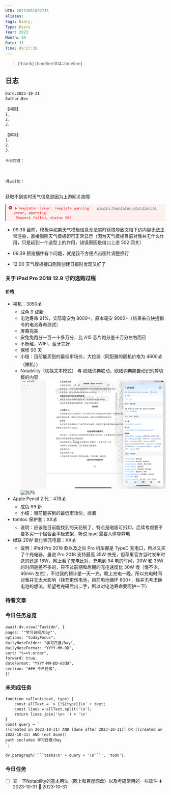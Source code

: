 ```yaml
---
UID: 20231031092735
aliases: 
tags: Diary,
Type: Diary
Year: 2023
Month: 10
Date: 31
Time: 09:27:35
---
```

> [!blank] 
> [timeline304::timeline]

## 日志

```
Date:2023-10-31
Author:Ben

【问题】
1.
2.
3.

【解决】
1.
2.
3.

今日完成：



明日计划：


```

获取不到实时天气信息是因为上游网关故障

![](asset/Pasted%20image%2020231031092844.png)

- 09:38 目前，模板中如果天气模板信息无法实时获取导致文档下边内容无法正常渲染，直接删除天气模板即可正常显示（因为天气模板目前对我并无什么作用，只是起到一个造型上的作用，错误原因是借口上游 502 网关）

- 09:39 预览插件有个问题，就是我不方便点击图片调整换行
- 12:00 天气模板接口刚刚创建日报时发现又好了

### 关于 iPad Pro 2018 12.9 寸的选购过程

#### 价格

- 裸机：3050💰
	- 成色 9 成新
	- 电池寿命 91%，实际毫安为 8000+，原本毫安 9000+（结果来自快捷指令的电池寿命测试）
	- 屏幕完美
	- 安兔兔跑分一百一十多万分，比 A15 芯片跑分差十万分左右而已
	- 不断触，WIFI、蓝牙完好
	- 保修 90 天
	- 小结：目前能买到的最低市场价，大捡漏（同配置的靓机价格为 4600💰（裸机））
	- Notability（切换文本模式） 与 欧陆词典联动，欧陆词典能自动识别剪切板的内容![|575](asset/3e531025fff3f0b66fee4b91b4e9feb.png)![|575](asset/55a2e1491953a299a9d1c36f4cce46b.jpg)
- Apple Pencil 2 代：478💰
	- 成色 99 新
	- 小结：目前能买到的最低市场价，捡漏
- tomtoc 保护套：XX💰
	- 说明：应该是目前能找到的天花板了，特点是磁吸可拆卸，后续考虑要不要多买一个铝合金平板支架，听说 ipad 需要人体导静电
- 绿联 20W 氮化镓充电器：XX💰
	- 说明：iPad Pro 2018 款以及之后 Pro 机型都是 TypeC 充电口，所以又买了个充电器，虽说 Pro 2018 支持最高 35W 快充，但苹果官方当时发布时送的还是 18W，网上看了充电比对，充电到 94 电的时间，20W 和 35W 的时间是差不多的，只不过前期和后期的充电速度比 30W 慢（慢不少，40min 左右），不过我的预计是一天一充，晚上充电一晚，所以充电时间对我并无太大影响（快充更伤电池，目前电池循环 800+，我并无考虑换电池的想法，希望考完研后出二手，所以对电池寿命要呵护一下）



### 待看文章



### 今日任务总览

```dataviewjs
await dv.view("Taskido", {
pages: '"学习日报/Day"',
options: "todayFocus",
dailyNoteFolder: "学习日报/Day",
dailyNoteFormat: "YYYY-MM-DD",
sort: "t=>t.order",
forward: true,
dateFormat: "YYYY-MM-DD-dddd",
section: "### 今日任务",
})
```

### 未完成任务

```dataviewjs
function callout(text, type) {
    const allText = `> [!${type}]\n` + text;
    const lines = allText.split('\n');
    return lines.join('\n> ') + '\n'
}
const query = `
((created on 2023-10-31) AND (done after 2023-10-31)) OR ((created on 2023-10-31) AND (not done))
path includes 学习日报/Day
`;

dv.paragraph('```tasks\n' + query + '\n```', 'todo');
```


### 今日任务

- [ ] 查一下Notability的基本用法（网上和百度网盘）以及考研常用的一些软件 ➕ 2023-10-31 📅 2023-10-31